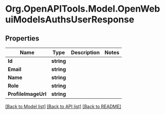 # Org.OpenAPITools.Model.OpenWebuiModelsAuthsUserResponse

## Properties

Name | Type | Description | Notes
------------ | ------------- | ------------- | -------------
**Id** | **string** |  | 
**Email** | **string** |  | 
**Name** | **string** |  | 
**Role** | **string** |  | 
**ProfileImageUrl** | **string** |  | 

[[Back to Model list]](../../README.md#documentation-for-models) [[Back to API list]](../../README.md#documentation-for-api-endpoints) [[Back to README]](../../README.md)

